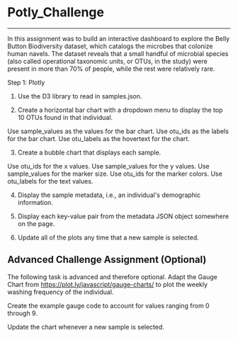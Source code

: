 # Potly_Challenge
------------------
In this assignment was to build an interactive dashboard to explore the Belly Button Biodiversity dataset, which catalogs the microbes that colonize human navels.
The dataset reveals that a small handful of microbial species (also called operational taxonomic units, or OTUs, in the study) were present in more than 70% of people, while the rest were relatively rare.

Step 1: Plotly


1. Use the D3 library to read in samples.json.


2. Create a horizontal bar chart with a dropdown menu to display the top 10 OTUs found in that individual.

  Use sample_values as the values for the bar chart.
  Use otu_ids as the labels for the bar chart.
  Use otu_labels as the hovertext for the chart.

3. Create a bubble chart that displays each sample.

  Use otu_ids for the x values.
  Use sample_values for the y values.
  Use sample_values for the marker size.
  Use otu_ids for the marker colors.
  Use otu_labels for the text values.

4. Display the sample metadata, i.e., an individual's demographic information.

5. Display each key-value pair from the metadata JSON object somewhere on the page.

6. Update all of the plots any time that a new sample is selected.


Advanced Challenge Assignment (Optional)
-----------------------------------------
The following task is advanced and therefore optional.
Adapt the Gauge Chart from https://plot.ly/javascript/gauge-charts/ to plot the weekly washing frequency of the individual.

Create the example gauge code to account for values ranging from 0 through 9.

Update the chart whenever a new sample is selected.

